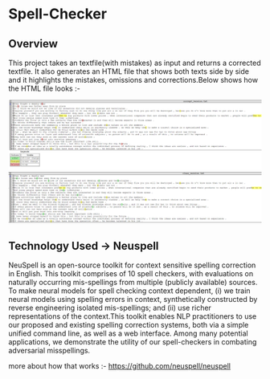 # Spell-Checker

## Overview

This project takes an textfile(with mistakes) as input and returns a corrected textfile. It also generates an HTML file that shows both texts side by side and it highlights the mistakes, omissions and corrections.Below shows how the HTML file looks :-

<img src = "files for readme/Screenshot (301).png">

<img src = "files for readme/Screenshot (302).png">

## Technology Used -> Neuspell

NeuSpell is an open-source toolkit for context sensitive spelling correction in English. This toolkit comprises of 10 spell checkers, with evaluations on naturally occurring mis-spellings from multiple (publicly available) sources. To make neural models for spell checking context dependent, (i) we train neural models using spelling errors in context, synthetically constructed by reverse engineering isolated mis-spellings; and (ii) use richer representations of the context.This toolkit enables NLP practitioners to use our proposed and existing spelling correction systems, both via a simple unified command line, as well as a web interface. Among many potential applications, we demonstrate the utility of our spell-checkers in combating adversarial misspellings.

more about how that works :- https://github.com/neuspell/neuspell

